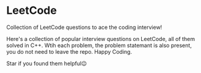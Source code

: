 # LeetCode
Collection of LeetCode questions to ace the coding interview! 

Here's a collection of popular interview questions on LeetCode, all of them solved in C++.
Wtih each problem, the problem statemant is also present, you do not need to leave the repo. 
Happy Coding.

Star if you found them helpful😉
